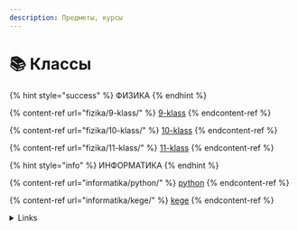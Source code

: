 ```yaml
---
description: Предметы, курсы
---
```


# 📚 Классы

{% hint style="success" %}
ФИЗИКА
{% endhint %}

{% content-ref url="fizika/9-klass/" %}
[9-klass](fizika/9-klass/)
{% endcontent-ref %}

{% content-ref url="fizika/10-klass/" %}
[10-klass](fizika/10-klass/)
{% endcontent-ref %}

{% content-ref url="fizika/11-klass/" %}
[11-klass](fizika/11-klass/)
{% endcontent-ref %}

{% hint style="info" %}
ИНФОРМАТИКА
{% endhint %}

{% content-ref url="informatika/python/" %}
[python](informatika/python/)
{% endcontent-ref %}

{% content-ref url="informatika/kege/" %}
[kege](informatika/kege/)
{% endcontent-ref %}

<details>

<summary>Links</summary>

Расписание на неделю [https://www.notion.so/xkurs/ce5c63f2a46d4e639a312d723bee2d97?v=0f80b76164bd4d6e9d4154e897c3d492\&pvs=4](https://www.notion.so/xkurs/ce5c63f2a46d4e639a312d723bee2d97?v=0f80b76164bd4d6e9d4154e897c3d492\&pvs=4)

Курсы на платформе Glide [https://xkurs.glide.page/dl/courses](https://xkurs.glide.page/dl/courses)

Павел ВИКТОР [https://www.youtube.com/c/pvictor54](https://www.youtube.com/c/pvictor54) Этот канал - видеоархив Ришельевского лицея. А еще - здесь записи всех уроков физики, от 7 до 11 класса, проведенных с 2014 по 2020 год создателем канала. Их свыше 700, они охватывают как курс основной, так и курс старшей школы.

</details>
